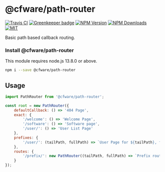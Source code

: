 # @cfware/path-router

[![Travis CI][travis-image]][travis-url]
[![Greenkeeper badge][gk-image]](https://greenkeeper.io/)
[![NPM Version][npm-image]][npm-url]
[![NPM Downloads][downloads-image]][downloads-url]
[![MIT][license-image]](LICENSE)

Basic path based callback routing.

### Install @cfware/path-router

This module requires node.js 13.8.0 or above.

```sh
npm i --save @cfware/path-router
```

## Usage

```js
import PathRouter from '@cfware/path-router';

const root = new PathRouter({
	defaultCallback: () => '404 Page',
	exact: {
		'/welcome': () => 'Welcome Page',
		'/software': () => 'Software page',
		'/user/': () => 'User List Page'
	},
	prefixes: {
		'/user/': (tailPath, fullPath) => `User Page for ${tailPath}, fullPath: ${fullPath}`
	},
	routes: {
		'/prefix/': new PathRouter((tailPath, fullPath) => `Prefix route hit for tail path ${tailPath}`)
	}
});
```

[npm-image]: https://img.shields.io/npm/v/@cfware/path-router.svg
[npm-url]: https://npmjs.org/package/@cfware/path-router
[travis-image]: https://travis-ci.org/cfware/path-router.svg?branch=master
[travis-url]: https://travis-ci.org/cfware/path-router
[gk-image]: https://badges.greenkeeper.io/cfware/path-router.svg
[downloads-image]: https://img.shields.io/npm/dm/@cfware/path-router.svg
[downloads-url]: https://npmjs.org/package/@cfware/path-router
[license-image]: https://img.shields.io/npm/l/@cfware/path-router.svg

